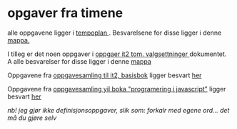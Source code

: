 # opgaver fra timene
alle oppgavene ligger i [ tempoplan ](Tempoplan%20IT2%20Holf1.docx).
Besvarelsene for disse ligger i denne [mappa.](oppgaver%20fra%20tempoplan)


I tilleg er det noen oppgaver i [oppgaer it2 tom. valgsettninger ](Oppgaver%20IT2%20tom%20valgsetninger.pdf) dokumentet.
A alle besvarelser for disse ligger i denne [mappa](oppgaver%20fra%20oppgaver%20IT2%20tom%20valgsettninger)


Oppgavene fra [oppgavesamling til it2, basisbok](Oppgavesamling%20til%20IT%202,%20basisbok.pdf)
ligger besvart [her](oppgavesamling%20til%20it2%20basisbok)


Oppgavene fra [oppgavesamling yil boka "programering i javascript"](Oppgavesamling%20til%20Programmering%20i%20JavaScript.pdf)
ligger besvart [her](oppgavesamling%20til%20Programering%20i%20javascript)



_nb! jeg gjør ikke definisjonsoppgaver, slik som: forkalr med egene ord... det må du gjøre selv_